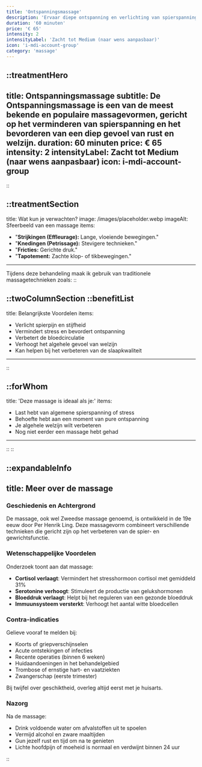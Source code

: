 ```yaml
---
title: 'Ontspanningsmassage'
description: 'Ervaar diepe ontspanning en verlichting van spierspanning met onze traditionele massage. Ideaal om stress te verminderen en tot rust te komen.'
duration: '60 minuten'
price: '€ 65'
intensity: 2
intensityLabel: 'Zacht tot Medium (naar wens aanpasbaar)'
icon: 'i-mdi-account-group'
category: 'massage'
---
```


::treatmentHero
---
title: Ontspanningsmassage
subtitle: De Ontspanningsmassage is een van de meest bekende en populaire massagevormen, gericht op het verminderen van spierspanning en het bevorderen van een diep gevoel van rust en welzijn.
duration: 60 minuten
price: € 65
intensity: 2
intensityLabel: Zacht tot Medium (naar wens aanpasbaar)
icon: i-mdi-account-group
---
::

::treatmentSection
---
title: Wat kun je verwachten?
image: /images/placeholder.webp
imageAlt: Sfeerbeeld van een massage
items:
  - "<strong>Strijkingen (Effleurage):</strong> Lange, vloeiende bewegingen."
  - "<strong>Knedingen (Petrissage):</strong> Stevigere technieken."
  - "<strong>Fricties:</strong> Gerichte druk."
  - "<strong>Tapotement:</strong> Zachte klop- of tikbewegingen."
---
Tijdens deze behandeling maak ik gebruik van traditionele massagetechnieken zoals:
::

::twoColumnSection
::benefitList
---
title: Belangrijkste Voordelen
items:
  - Verlicht spierpijn en stijfheid
  - Vermindert stress en bevordert ontspanning
  - Verbetert de bloedcirculatie
  - Verhoogt het algehele gevoel van welzijn
  - Kan helpen bij het verbeteren van de slaapkwaliteit
---
::

::forWhom
---
title: 'Deze massage is ideaal als je:'
items:
  - Last hebt van algemene spierspanning of stress
  - Behoefte hebt aan een moment van pure ontspanning
  - Je algehele welzijn wilt verbeteren
  - Nog niet eerder een massage hebt gehad
---
::
::

::expandableInfo
---
title: Meer over de massage
---

### Geschiedenis en Achtergrond

De massage, ook wel Zweedse massage genoemd, is ontwikkeld in de 19e eeuw door Per Henrik Ling. Deze massagevorm combineert verschillende technieken die gericht zijn op het verbeteren van de spier- en gewrichtsfunctie.

### Wetenschappelijke Voordelen

Onderzoek toont aan dat massage:
- **Cortisol verlaagt**: Vermindert het stresshormoon cortisol met gemiddeld 31%
- **Serotonine verhoogt**: Stimuleert de productie van gelukshormonen
- **Bloeddruk verlaagt**: Helpt bij het reguleren van een gezonde bloeddruk
- **Immuunsysteem versterkt**: Verhoogt het aantal witte bloedcellen

### Contra-indicaties

Gelieve vooraf te melden bij:
- Koorts of griepverschijnselen
- Acute ontstekingen of infecties
- Recente operaties (binnen 6 weken)
- Huidaandoeningen in het behandelgebied
- Trombose of ernstige hart- en vaatziekten
- Zwangerschap (eerste trimester)

Bij twijfel over geschiktheid, overleg altijd eerst met je huisarts.

### Nazorg

Na de massage:
- Drink voldoende water om afvalstoffen uit te spoelen
- Vermijd alcohol en zware maaltijden
- Gun jezelf rust en tijd om na te genieten
- Lichte hoofdpijn of moeheid is normaal en verdwijnt binnen 24 uur

::

